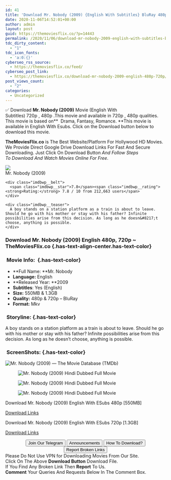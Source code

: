 ```yaml
---
id: 41
title: 'Download Mr. Nobody (2009) {English With Subtitles} BluRay 480p [550MB] || 720p [1.3GB]'
date: 2020-11-06T14:52:01+00:00
author: admin
layout: post
guid: https://themoviesflix.co/?p=14443
permalink: /2020/11/06/download-mr-nobody-2009-english-with-subtitles-bluray-480p-550mb-720p-1-3gb/
tdc_dirty_content:
  - "1"
tdc_icon_fonts:
  - 'a:0:{}'
cyberseo_rss_source:
  - https://themoviesflix.co/feed/
cyberseo_post_link:
  - https://themoviesflix.co/download-mr-nobody-2009-english-480p-720p/
post_views_count:
  - "2"
categories:
  - Uncategorized
---
```

✅ Download&nbsp;**Mr. Nobody (2009)**&nbsp;Movie&nbsp;(English With Subtitles)&nbsp;720p&nbsp;,&nbsp;480p&nbsp;.This&nbsp;movie and available in&nbsp;720p&nbsp;,&nbsp;480p&nbsp;qualities. This movie is based on**&nbsp;&nbsp;Drama,&nbsp;Fantasy,&nbsp;Romance.&nbsp;**This movie is available in English With Esubs. Click on the Download button below to download this movie.

**TheMoviesFlix.co**&nbsp;is The Best Website/Platform For Hollywood HD Movies. We Provide Direct Google Drive Download Links For Fast And Secure Downloading. Just Click On Download Button&nbsp;_And Follow Steps To&nbsp;Download And Watch Movies Online For Free_.

<div class="imdbwp imdbwp--movie dark">
  <div class="imdbwp__thumb">
    <a class="imdbwp__link" target="_blank" title="Mr. Nobody" href="https://www.imdb.com/title/tt0485947/" rel="nofollow noopener noreferrer"><img class="imdbwp__img" src="https://m.media-amazon.com/images/M/MV5BMTg4ODkzMDQ3Nl5BMl5BanBnXkFtZTgwNTEwMTkxMDE@._V1_SX300.jpg" /></a>
  </div>
  
  <div class="imdbwp__content">
    <div class="imdbwp__header">
      <span class="imdbwp__title">Mr. Nobody</span> (2009)
    </div>
    
    <div class="imdbwp__belt">
      <span class="imdbwp__star">7.8</span><span class="imdbwp__rating"><strong>Rating:</strong> 7.8 / 10 from 212,663 users</span>
    </div>
    
    <div class="imdbwp__teaser">
      A boy stands on a station platform as a train is about to leave. Should he go with his mother or stay with his father? Infinite possibilities arise from this decision. As long as he doesn&#8217;t choose, anything is possible.
    </div>
  </div>
</div>

### Download Mr. Nobody (2009)&nbsp;English&nbsp;480p,&nbsp;720p&nbsp;~ TheMoviesFlix.co {.has-text-align-center.has-text-color}

### &nbsp;Movie Info:&nbsp; {.has-text-color}

  * **Full Name:&nbsp;**Mr. Nobody
  * **Language:**&nbsp;English
  * **Released Year:&nbsp;**2009
  * **Subtitles**: Yes (English)
  * **Size:**&nbsp;550MB & 1.3GB
  * **Quality:**&nbsp;480p & 720p – BluRay
  * **Format:**&nbsp;Mkv

### &nbsp;Storyline: {.has-text-color}

A boy stands on a station platform as a train is about to leave. Should he go with his mother or stay with his father? Infinite possibilities arise from this decision. As long as he doesn’t choose, anything is possible.

### &nbsp;ScreenShots: {.has-text-color}<figure class="wp-block-image">

![Mr. Nobody (2009) — The Movie Database (TMDb)](https://image.tmdb.org/t/p/w780/vbba0jXLjghW4nNzte51d8XWSvq.jpg) </figure> <figure class="wp-block-image">![Mr. Nobody (2009) Hindi Dubbed Full Movie](https://extraimages.net/images/2020/03/19/0ACbTdk.jpg)</figure> <figure class="wp-block-image">![Mr. Nobody (2009) Hindi Dubbed Full Movie](https://extraimages.net/images/2020/03/19/Ike6Rvv.jpg)</figure> <figure class="wp-block-image">![Mr. Nobody (2009) Hindi Dubbed Full Movie](https://extraimages.net/images/2020/03/19/RFqI3V2.jpg)</figure> 

<p class="has-text-align-center has-text-color has-medium-font-size">
  Download Mr. Nobody (2009) English With ESubs 480p [550MB]
</p>

<span class="mb-center maxbutton-3-center"><span class="maxbutton-3-container mb-container"><a class="maxbutton-3 maxbutton maxbutton-post-button" target="_blank" rel="nofollow noopener noreferrer" href="https://coinquint.com/a19351/"><span class="mb-text">Download Links</span></a></span></span>

<p class="has-text-align-center has-text-color has-medium-font-size">
  Download Mr. Nobody (2009) English With ESubs 720p [1.3GB]
</p>

<span class="mb-center maxbutton-3-center"><span class="maxbutton-3-container mb-container"><a class="maxbutton-3 maxbutton maxbutton-post-button" target="_blank" rel="nofollow noopener noreferrer" href="https://coinquint.com/a19352/"><span class="mb-text">Download Links</span></a></span></span>

<center>
</center>

<center>
  <a href="https://t.me/themoviesflixcom" target="_blank" data-wpel-link="external" rel="nofollow external noopener noreferrer"><button class="button button5">Join Our Telegram</button></a> <a href="https://themoviesflix.co/download-mr-nobody-2009-english-480p-720p/#" target="_blank" data-wpel-link="external" rel="nofollow external noopener noreferrer"><button class="button button5">Announcements</button></a> <a href="https://themoviesflix.com/how-to-download/" target="_blank" data-wpel-link="external" rel="nofollow external noopener noreferrer"><button class="button button5">How To Download?</button></a> <a href="https://themoviesflix.co/download-mr-nobody-2009-english-480p-720p/#" target="_blank" data-wpel-link="external" rel="nofollow external noopener noreferrer"><button class="button button5">Report Broken Links</button></a>
</center>

<div class="alert alert-danger">
  Please Do Not Use VPN for Downloading Movies From Our Site.
</div>

<div class="alert alert-success">
  Click On The Above <strong>Download Button</strong> Download File.
</div>

<div class="alert alert-warning">
  If You Find Any Broken Link Then <strong>Report</strong> To Us.
</div>

<div class="alert alert-info">
  <strong>Comment</strong> Your Queries And Requests Below In The Comment Box.
</div>